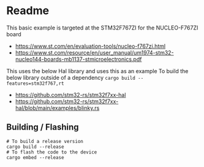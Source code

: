 # Readme

This basic example is targeted at the STM32F767ZI
for the NUCLEO-F767ZI board

  * https://www.st.com/en/evaluation-tools/nucleo-f767zi.html
  * https://www.st.com/resource/en/user_manual/um1974-stm32-nucleo144-boards-mb1137-stmicroelectronics.pdf

This uses the below Hal library and uses this as an example
To build the below library outside of a dependency `cargo build --features=stm32f767,rt`

  * https://github.com/stm32-rs/stm32f7xx-hal
  * https://github.com/stm32-rs/stm32f7xx-hal/blob/main/examples/blinky.rs


## Building / Flashing

```
# To build a release version
cargo build --release
# To flash the code to the device
cargo embed --release
```

